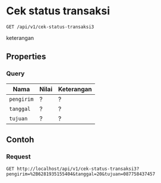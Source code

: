 # Cek status transaksi
```http
GET /api/v1/cek-status-transaksi3
```
keterangan
## Properties
### Query
Nama  | Nilai | Keterangan
--- | --- | ---
<code>pengirim</code> | ? | ?
<code>tanggal</code> | ? | ?
<code>tujuan</code> | ? | ?

## Contoh

### Request
```http
GET http://localhost/api/v1/cek-status-transaksi3?pengirim=%2B6281935155404&tanggal=20&tujuan=087758437457
```
